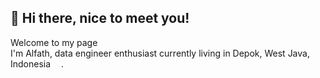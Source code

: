 ## 👋 Hi there, nice to meet you!
Welcome to my page </br>
I'm Alfath, data engineer enthusiast currently living in Depok, West Java, Indonesia <img src="https://www.flaticon.com/free-icon/indonesia_12339528?term=indonesia&page=1&position=22&origin=search&related_id=12339528" width="13"/>.

<!--
**alfathlathif/alfathlathif** is a ✨ _special_ ✨ repository because its `README.md` (this file) appears on your GitHub profile.

Here are some ideas to get you started:

- 🔭 I’m currently working on ...
- 🌱 I’m currently learning ...
- 👯 I’m looking to collaborate on ...
- 🤔 I’m looking for help with ...
- 💬 Ask me about ...
- 📫 How to reach me: ...
- 😄 Pronouns: ...
- ⚡ Fun fact: ...
-->
